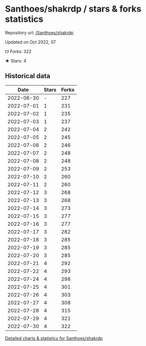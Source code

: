 # Santhoes/shakrdp / stars & forks statistics

Repository url: [/Santhoes/shakrdp](https://github.com/Santhoes/shakrdp)

Updated on Oct 2022, 07

☋ Forks: 322

★ Stars: 4

## Historical data
| Date | Stars | Forks |
|------|-------|-------|
| 2022-06-30 | - | 227 | 
| 2022-07-01 | 1 | 231 | 
| 2022-07-02 | 1 | 235 | 
| 2022-07-03 | 1 | 237 | 
| 2022-07-04 | 2 | 242 | 
| 2022-07-05 | 2 | 245 | 
| 2022-07-06 | 2 | 246 | 
| 2022-07-07 | 2 | 248 | 
| 2022-07-08 | 2 | 248 | 
| 2022-07-09 | 2 | 253 | 
| 2022-07-10 | 2 | 260 | 
| 2022-07-11 | 2 | 260 | 
| 2022-07-12 | 3 | 268 | 
| 2022-07-13 | 3 | 268 | 
| 2022-07-14 | 3 | 273 | 
| 2022-07-15 | 3 | 277 | 
| 2022-07-16 | 3 | 277 | 
| 2022-07-17 | 3 | 282 | 
| 2022-07-18 | 3 | 285 | 
| 2022-07-19 | 3 | 285 | 
| 2022-07-20 | 3 | 285 | 
| 2022-07-21 | 4 | 292 | 
| 2022-07-22 | 4 | 293 | 
| 2022-07-24 | 4 | 298 | 
| 2022-07-25 | 4 | 301 | 
| 2022-07-26 | 4 | 303 | 
| 2022-07-27 | 4 | 308 | 
| 2022-07-28 | 4 | 315 | 
| 2022-07-29 | 4 | 321 | 
| 2022-07-30 | 4 | 322 | 


[Detailed charts & statistics for Santhoes/shakrdp](https://reviewgithub.com/rep/Santhoes/shakrdp)
